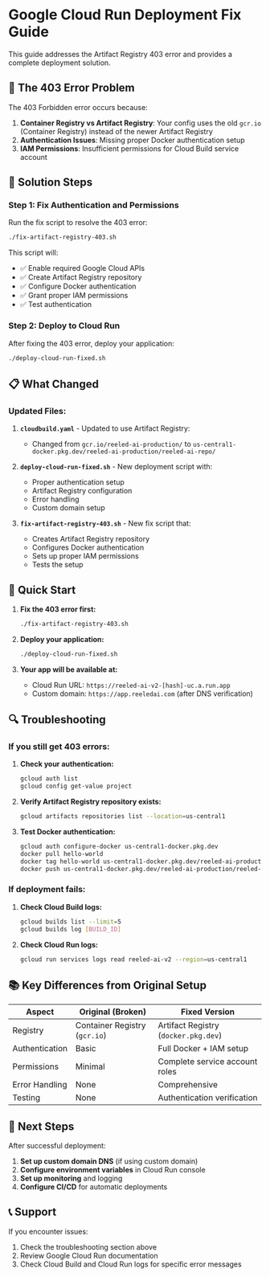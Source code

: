 # Google Cloud Run Deployment Fix Guide

This guide addresses the Artifact Registry 403 error and provides a complete deployment solution.

## 🚨 The 403 Error Problem

The 403 Forbidden error occurs because:
1. **Container Registry vs Artifact Registry**: Your config uses the old `gcr.io` (Container Registry) instead of the newer Artifact Registry
2. **Authentication Issues**: Missing proper Docker authentication setup
3. **IAM Permissions**: Insufficient permissions for Cloud Build service account

## 🔧 Solution Steps

### Step 1: Fix Authentication and Permissions

Run the fix script to resolve the 403 error:

```bash
./fix-artifact-registry-403.sh
```

This script will:
- ✅ Enable required Google Cloud APIs
- ✅ Create Artifact Registry repository
- ✅ Configure Docker authentication
- ✅ Grant proper IAM permissions
- ✅ Test authentication

### Step 2: Deploy to Cloud Run

After fixing the 403 error, deploy your application:

```bash
./deploy-cloud-run-fixed.sh
```

## 📋 What Changed

### Updated Files:

1. **`cloudbuild.yaml`** - Updated to use Artifact Registry:
   - Changed from `gcr.io/reeled-ai-production/` to `us-central1-docker.pkg.dev/reeled-ai-production/reeled-ai-repo/`

2. **`deploy-cloud-run-fixed.sh`** - New deployment script with:
   - Proper authentication setup
   - Artifact Registry configuration
   - Error handling
   - Custom domain setup

3. **`fix-artifact-registry-403.sh`** - New fix script that:
   - Creates Artifact Registry repository
   - Configures Docker authentication
   - Sets up proper IAM permissions
   - Tests the setup

## 🚀 Quick Start

1. **Fix the 403 error first:**
   ```bash
   ./fix-artifact-registry-403.sh
   ```

2. **Deploy your application:**
   ```bash
   ./deploy-cloud-run-fixed.sh
   ```

3. **Your app will be available at:**
   - Cloud Run URL: `https://reeled-ai-v2-[hash]-uc.a.run.app`
   - Custom domain: `https://app.reeledai.com` (after DNS verification)

## 🔍 Troubleshooting

### If you still get 403 errors:

1. **Check your authentication:**
   ```bash
   gcloud auth list
   gcloud config get-value project
   ```

2. **Verify Artifact Registry repository exists:**
   ```bash
   gcloud artifacts repositories list --location=us-central1
   ```

3. **Test Docker authentication:**
   ```bash
   gcloud auth configure-docker us-central1-docker.pkg.dev
   docker pull hello-world
   docker tag hello-world us-central1-docker.pkg.dev/reeled-ai-production/reeled-ai-repo/test:latest
   docker push us-central1-docker.pkg.dev/reeled-ai-production/reeled-ai-repo/test:latest
   ```

### If deployment fails:

1. **Check Cloud Build logs:**
   ```bash
   gcloud builds list --limit=5
   gcloud builds log [BUILD_ID]
   ```

2. **Check Cloud Run logs:**
   ```bash
   gcloud run services logs read reeled-ai-v2 --region=us-central1
   ```

## 📚 Key Differences from Original Setup

| Aspect | Original (Broken) | Fixed Version |
|--------|-------------------|---------------|
| Registry | Container Registry (`gcr.io`) | Artifact Registry (`docker.pkg.dev`) |
| Authentication | Basic | Full Docker + IAM setup |
| Permissions | Minimal | Complete service account roles |
| Error Handling | None | Comprehensive |
| Testing | None | Authentication verification |

## 🎯 Next Steps

After successful deployment:

1. **Set up custom domain DNS** (if using custom domain)
2. **Configure environment variables** in Cloud Run console
3. **Set up monitoring** and logging
4. **Configure CI/CD** for automatic deployments

## 📞 Support

If you encounter issues:
1. Check the troubleshooting section above
2. Review Google Cloud Run documentation
3. Check Cloud Build and Cloud Run logs for specific error messages










